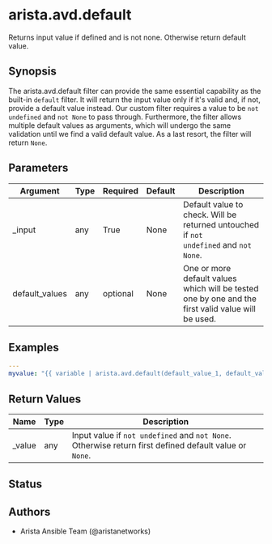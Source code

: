 # arista.avd.default

Returns input value if defined and is not none\. Otherwise return default value\.

## Synopsis

The arista\.avd\.default filter can provide the same essential capability as the built\-in <code>default</code> filter\.
It will return the input value only if it\'s valid and\, if not\, provide a default value instead\.
Our custom filter requires a value to be <code>not undefined</code> and <code>not None</code> to pass through\.
Furthermore\, the filter allows multiple default values as arguments\, which will undergo the same validation until we find a valid default value\.
As a last resort\, the filter will return <code>None</code>\.

## Parameters

| Argument | Type | Required | Default | Description |
| -------- | ---- | -------- | ------- | ----------- |
| _input | any | True | None | Default value to check\. Will be returned untouched if <code>not undefined</code> and <code>not None</code>\. |
| default_values | any | optional | None | One or more default values which will be tested one by one and the first valid value will be used\. |

## Examples

```yaml
---
myvalue: "{{ variable | arista.avd.default(default_value_1, default_value_2) }}"
```

## Return Values

| Name | Type | Description |
| ---- | ---- | ----------- |
| _value | any | Input value if <code>not undefined</code> and <code>not None</code>\. Otherwise return first defined default value or <code>None</code>\. |

## Status

## Authors

- Arista Ansible Team (@aristanetworks)
